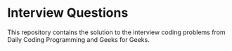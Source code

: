 # Interview Questions
This repository contains the solution to the interview coding problems from Daily Coding Programming and Geeks for Geeks.
